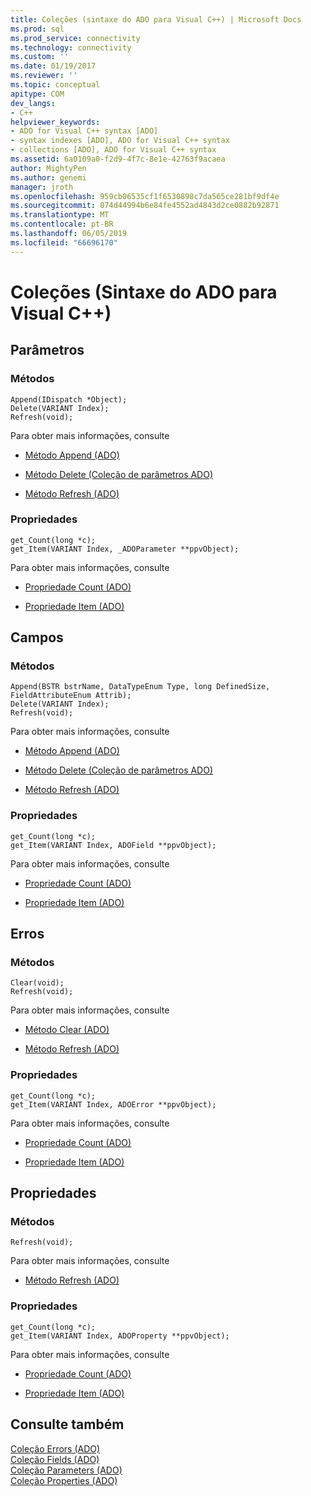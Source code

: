 ```yaml
---
title: Coleções (sintaxe do ADO para Visual C++) | Microsoft Docs
ms.prod: sql
ms.prod_service: connectivity
ms.technology: connectivity
ms.custom: ''
ms.date: 01/19/2017
ms.reviewer: ''
ms.topic: conceptual
apitype: COM
dev_langs:
- C++
helpviewer_keywords:
- ADO for Visual C++ syntax [ADO]
- syntax indexes [ADO], ADO for Visual C++ syntax
- collections [ADO], ADO for Visual C++ syntax
ms.assetid: 6a0109a0-f2d9-4f7c-8e1e-42763f9acaea
author: MightyPen
ms.author: genemi
manager: jroth
ms.openlocfilehash: 959cb06535cf1f6530898c7da565ce281bf9df4e
ms.sourcegitcommit: 074d44994b6e84fe4552ad4843d2ce0882b92871
ms.translationtype: MT
ms.contentlocale: pt-BR
ms.lasthandoff: 06/05/2019
ms.locfileid: "66696170"
---
```

# <a name="collections-ado-for-visual-c-syntax"></a>Coleções (Sintaxe do ADO para Visual C++)
## <a name="parameters"></a>Parâmetros  
  
### <a name="methods"></a>Métodos  
  
```  
Append(IDispatch *Object);  
Delete(VARIANT Index);  
Refresh(void);  
```  
  
 Para obter mais informações, consulte  
  
-   [Método Append (ADO)](../../../ado/reference/ado-api/append-method-ado.md)  
  
-   [Método Delete (Coleção de parâmetros ADO)](../../../ado/reference/ado-api/delete-method-ado-parameters-collection.md)  
  
-   [Método Refresh (ADO)](../../../ado/reference/ado-api/refresh-method-ado.md)  
  
### <a name="properties"></a>Propriedades  
  
```  
get_Count(long *c);  
get_Item(VARIANT Index, _ADOParameter **ppvObject);  
```  
  
 Para obter mais informações, consulte  
  
-   [Propriedade Count (ADO)](../../../ado/reference/ado-api/count-property-ado.md)  
  
-   [Propriedade Item (ADO)](../../../ado/reference/ado-api/item-property-ado.md)  
  
## <a name="fields"></a>Campos  
  
### <a name="methods"></a>Métodos  
  
```  
Append(BSTR bstrName, DataTypeEnum Type, long DefinedSize, FieldAttributeEnum Attrib);  
Delete(VARIANT Index);  
Refresh(void);  
```  
  
 Para obter mais informações, consulte  
  
-   [Método Append (ADO)](../../../ado/reference/ado-api/append-method-ado.md)  
  
-   [Método Delete (Coleção de parâmetros ADO)](../../../ado/reference/ado-api/delete-method-ado-parameters-collection.md)  
  
-   [Método Refresh (ADO)](../../../ado/reference/ado-api/refresh-method-ado.md)  
  
### <a name="properties"></a>Propriedades  
  
```  
get_Count(long *c);  
get_Item(VARIANT Index, ADOField **ppvObject);  
```  
  
 Para obter mais informações, consulte  
  
-   [Propriedade Count (ADO)](../../../ado/reference/ado-api/count-property-ado.md)  
  
-   [Propriedade Item (ADO)](../../../ado/reference/ado-api/item-property-ado.md)  
  
## <a name="errors"></a>Erros  
  
### <a name="methods"></a>Métodos  
  
```  
Clear(void);  
Refresh(void);  
```  
  
 Para obter mais informações, consulte  
  
-   [Método Clear (ADO)](../../../ado/reference/ado-api/clear-method-ado.md)  
  
-   [Método Refresh (ADO)](../../../ado/reference/ado-api/refresh-method-ado.md)  
  
### <a name="properties"></a>Propriedades  
  
```  
get_Count(long *c);  
get_Item(VARIANT Index, ADOError **ppvObject);  
```  
  
 Para obter mais informações, consulte  
  
-   [Propriedade Count (ADO)](../../../ado/reference/ado-api/count-property-ado.md)  
  
-   [Propriedade Item (ADO)](../../../ado/reference/ado-api/item-property-ado.md)  
  
## <a name="properties"></a>Propriedades  
  
### <a name="methods"></a>Métodos  
  
```  
Refresh(void);  
```  
  
 Para obter mais informações, consulte  
  
-   [Método Refresh (ADO)](../../../ado/reference/ado-api/refresh-method-ado.md)  
  
### <a name="properties"></a>Propriedades  
  
```  
get_Count(long *c);  
get_Item(VARIANT Index, ADOProperty **ppvObject);  
```  
  
 Para obter mais informações, consulte  
  
-   [Propriedade Count (ADO)](../../../ado/reference/ado-api/count-property-ado.md)  
  
-   [Propriedade Item (ADO)](../../../ado/reference/ado-api/item-property-ado.md)  
  
## <a name="see-also"></a>Consulte também  
 [Coleção Errors (ADO)](../../../ado/reference/ado-api/errors-collection-ado.md)   
 [Coleção Fields (ADO)](../../../ado/reference/ado-api/fields-collection-ado.md)   
 [Coleção Parameters (ADO)](../../../ado/reference/ado-api/parameters-collection-ado.md)   
 [Coleção Properties (ADO)](../../../ado/reference/ado-api/properties-collection-ado.md)
